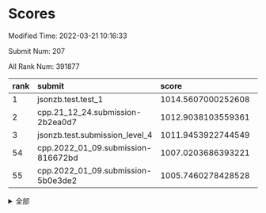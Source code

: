 # Scores

Modified Time: 2022-03-21 10:16:33

Submit Num: 207

All Rank Num: 391877

| rank |               submit               |       score        |       sigma        | pk_num |
| :--- | :--------------------------------- | :----------------- | :----------------- | :----- |
| 1    | jsonzb.test.test_1                 | 1014.5607000252608 | 0.8456228236322471 | 7574   |
| 2    | cpp.21_12_24.submission-2b2ea0d7   | 1012.9038103559361 | 0.7821523309364367 | 7576   |
| 3    | jsonzb.test.submission_level_4     | 1011.9453922744549 | 0.78096492108997   | 7570   |
| 54   | cpp.2022_01_09.submission-816672bd | 1007.0203686393221 | 0.7267914452120486 | 7571   |
| 55   | cpp.2022_01_09.submission-5b0e3de2 | 1005.7460278428528 | 0.7272170116874644 | 7569   |


<details>
<summary>全部</summary>

| rank |                 submit                 |       score        |       sigma        | pk_num |
| :--- | :------------------------------------- | :----------------- | :----------------- | :----- |
| 1    | jsonzb.test.test_1                     | 1014.5607000252608 | 0.8456228236322471 | 7574   |
| 2    | cpp.21_12_24.submission-2b2ea0d7       | 1012.9038103559361 | 0.7821523309364367 | 7576   |
| 3    | jsonzb.test.submission_level_4         | 1011.9453922744549 | 0.78096492108997   | 7570   |
| 4    | gobigger.level_3.submission_level_3_15 | 1011.6215290726209 | 0.7656003763913727 | 7579   |
| 5    | gobigger.level_3.submission_level_3_6  | 1011.5057676415299 | 0.7659810845424457 | 7571   |
| 6    | gobigger.level_3.submission_level_3_26 | 1011.378166075444  | 0.7786918051791628 | 7571   |
| 7    | gobigger.level_3.submission_level_3_2  | 1011.0018917056955 | 0.7576359889004077 | 7577   |
| 8    | gobigger.level_3.submission_level_3_36 | 1010.9993895326074 | 0.7645090819852246 | 7570   |
| 9    | gobigger.level_3.submission_level_3_44 | 1010.911294671112  | 0.7797808332636919 | 7573   |
| 10   | gobigger.level_3.submission_level_3_12 | 1010.8836434151887 | 0.7555974348302432 | 7572   |
| 11   | gobigger.level_3.submission_level_3_45 | 1010.783566326992  | 0.764284555247678  | 7571   |
| 12   | gobigger.level_3.submission_level_3_11 | 1010.7645151914999 | 0.794895427863045  | 7575   |
| 13   | gobigger.level_3.submission_level_3_10 | 1010.7469363505897 | 0.7593150800777745 | 7571   |
| 14   | gobigger.level_3.submission_level_3_3  | 1010.6053972637428 | 0.7633260131665657 | 7574   |
| 15   | gobigger.level_3.submission_level_3_0  | 1010.5714360210626 | 0.765441214781182  | 7576   |
| 16   | gobigger.level_3.submission_level_3_46 | 1010.4917539826466 | 0.7594245282985608 | 7572   |
| 17   | gobigger.level_3.submission_level_3_7  | 1010.4826487727161 | 0.7777551581168521 | 7570   |
| 18   | gobigger.level_3.submission_level_3_31 | 1010.3841203581118 | 0.7541752386856744 | 7573   |
| 19   | gobigger.level_3.submission_level_3_49 | 1010.3822800573364 | 0.7603314002150326 | 7573   |
| 20   | gobigger.level_3.submission_level_3_24 | 1010.3698148587813 | 0.7808454268869475 | 7570   |
| 21   | gobigger.level_3.submission_level_3_14 | 1010.3479385625631 | 0.7554062811148554 | 7573   |
| 22   | gobigger.level_3.submission_level_3_22 | 1010.2773027482099 | 0.7568999602202958 | 7575   |
| 23   | gobigger.level_3.submission_level_3_43 | 1010.2071996467112 | 0.766467455820946  | 7571   |
| 24   | gobigger.level_3.submission_level_3_33 | 1010.1550871003546 | 0.7577295635716772 | 7567   |
| 25   | gobigger.level_3.submission_level_3_35 | 1010.0970052408984 | 0.7459319395996413 | 7564   |
| 26   | gobigger.level_3.submission_level_3_40 | 1010.0627863203264 | 0.7353288277310932 | 7576   |
| 27   | gobigger.level_3.submission_level_3_29 | 1009.9496062627135 | 0.7597048978798262 | 7574   |
| 28   | gobigger.level_3.submission_level_3_47 | 1009.9337577562065 | 0.7513593254884893 | 7570   |
| 29   | gobigger.level_3.submission_level_3_39 | 1009.9197560388386 | 0.762716709977432  | 7571   |
| 30   | gobigger.level_3.submission_level_3_17 | 1009.8639797407151 | 0.7606444372829531 | 7573   |
| 31   | gobigger.level_3.submission_level_3_18 | 1009.8196987400852 | 0.7827959915635083 | 7570   |
| 32   | gobigger.level_3.submission_level_3_21 | 1009.7667008923697 | 0.7563894969775369 | 7574   |
| 33   | gobigger.level_3.submission_level_3_8  | 1009.7479094884785 | 0.7752871288737455 | 7572   |
| 34   | gobigger.level_3.submission_level_3_4  | 1009.7418160345119 | 0.7636238474422948 | 7573   |
| 35   | gobigger.level_3.submission_level_3_34 | 1009.5549645113039 | 0.7582570822928704 | 7575   |
| 36   | gobigger.level_3.submission_level_3_16 | 1009.5130821422376 | 0.764304669768033  | 7569   |
| 37   | gobigger.level_3.submission_level_3_38 | 1009.484075826734  | 0.7440479642277628 | 7574   |
| 38   | gobigger.level_3.submission_level_3_19 | 1009.4833411301144 | 0.7469603677745579 | 7574   |
| 39   | gobigger.level_3.submission_level_3_37 | 1009.4728312180819 | 0.7605049704102659 | 7573   |
| 40   | gobigger.level_3.submission_level_3_5  | 1009.450445974374  | 0.7543916119185002 | 7575   |
| 41   | gobigger.level_3.submission_level_3_27 | 1009.4335547083771 | 0.7474542457087655 | 7571   |
| 42   | gobigger.level_3.submission_level_3_1  | 1009.3301179766904 | 0.7472957994036536 | 7572   |
| 43   | gobigger.level_3.submission_level_3_9  | 1009.2927415042302 | 0.7547598977891269 | 7578   |
| 44   | gobigger.level_3.submission_level_3_42 | 1009.2523711723221 | 0.7538995963226025 | 7570   |
| 45   | gobigger.level_3.submission_level_3_28 | 1009.1801771620603 | 0.7446106692860701 | 7569   |
| 46   | gobigger.level_3.submission_level_3_20 | 1009.177215715175  | 0.7443362219106473 | 7573   |
| 47   | gobigger.level_3.submission_level_3_25 | 1009.1202912211252 | 0.7524165912848289 | 7577   |
| 48   | gobigger.level_3.submission_level_3_41 | 1009.0101203743702 | 0.7516855713906346 | 7572   |
| 49   | gobigger.level_3.submission_level_3_23 | 1008.8759717228369 | 0.7408454137062763 | 7571   |
| 50   | gobigger.level_3.submission_level_3_13 | 1008.8703903493605 | 0.7590523793579431 | 7577   |
| 51   | gobigger.level_3.submission_level_3_32 | 1008.6064904004143 | 0.7474008437483628 | 7575   |
| 52   | gobigger.level_3.submission_level_3_30 | 1008.3634014288868 | 0.7582250861400939 | 7572   |
| 53   | gobigger.level_3.submission_level_3_48 | 1008.0006376417579 | 0.7416480309109276 | 7571   |
| 54   | cpp.2022_01_09.submission-816672bd     | 1007.0203686393221 | 0.7267914452120486 | 7571   |
| 55   | cpp.2022_01_09.submission-5b0e3de2     | 1005.7460278428528 | 0.7272170116874644 | 7569   |
| 56   | gobigger.level_1.submission_level_1_3  | 1004.6441698554116 | 0.733925431896855  | 7575   |
| 57   | gobigger.level_1.submission_level_1_17 | 1004.6224004020237 | 0.7334099939678322 | 7576   |
| 58   | gobigger.level_1.submission_level_1_27 | 1004.5992423946167 | 0.7057605389657943 | 7571   |
| 59   | gobigger.level_1.submission_level_1_21 | 1004.3940120786979 | 0.7298182920556374 | 7572   |
| 60   | gobigger.level_1.submission_level_1_37 | 1004.3054570840383 | 0.7265458341172263 | 7575   |
| 61   | gobigger.level_1.submission_level_1_1  | 1004.1920770751743 | 0.72413605952976   | 7577   |
| 62   | gobigger.level_1.submission_level_1_45 | 1004.1605553571417 | 0.7205439400682052 | 7577   |
| 63   | gobigger.level_1.submission_level_1_8  | 1004.1367316628208 | 0.7178583070435578 | 7570   |
| 64   | gobigger.level_1.submission_level_1_46 | 1004.10829091535   | 0.7207525881598608 | 7570   |
| 65   | gobigger.level_1.submission_level_1_26 | 1004.0988702325285 | 0.7113549476751916 | 7572   |
| 66   | gobigger.level_1.submission_level_1_5  | 1004.0746874337025 | 0.724069231773975  | 7573   |
| 67   | gobigger.level_1.submission_level_1_15 | 1004.0180007563221 | 0.7204206596419707 | 7575   |
| 68   | gobigger.level_1.submission_level_1_18 | 1003.9160750916593 | 0.7180860807883331 | 7567   |
| 69   | gobigger.level_1.submission_level_1_38 | 1003.8444003466972 | 0.7123863961874838 | 7576   |
| 70   | gobigger.level_1.submission_level_1_4  | 1003.8090573290366 | 0.7229696207271021 | 7575   |
| 71   | gobigger.level_1.submission_level_1_20 | 1003.7794943314793 | 0.7187645518759741 | 7566   |
| 72   | gobigger.level_1.submission_level_1_28 | 1003.6431147131614 | 0.7127083259963022 | 7583   |
| 73   | gobigger.level_1.submission_level_1_35 | 1003.5820240406335 | 0.7287744745335615 | 7573   |
| 74   | gobigger.level_1.submission_level_1_2  | 1003.576150262556  | 0.7119566081444098 | 7570   |
| 75   | gobigger.level_1.submission_level_1_13 | 1003.5736807660081 | 0.7106280780114851 | 7565   |
| 76   | gobigger.level_1.submission_level_1_24 | 1003.5733404762051 | 0.7238690707151483 | 7571   |
| 77   | gobigger.level_1.submission_level_1_25 | 1003.5549599951277 | 0.7295300738143379 | 7573   |
| 78   | gobigger.level_1.submission_level_1_49 | 1003.5298929310819 | 0.7121944464338744 | 7570   |
| 79   | gobigger.level_1.submission_level_1_11 | 1003.51749037161   | 0.7235872314941647 | 7571   |
| 80   | gobigger.level_1.submission_level_1_42 | 1003.5124998985926 | 0.7190366145879801 | 7571   |
| 81   | gobigger.level_1.submission_level_1_40 | 1003.4728419060818 | 0.7258423419345686 | 7573   |
| 82   | gobigger.level_1.submission_level_1_29 | 1003.4428758585944 | 0.7212922714295883 | 7572   |
| 83   | gobigger.level_1.submission_level_1_23 | 1003.2896858295509 | 0.7154419855560162 | 7572   |
| 84   | gobigger.level_1.submission_level_1_41 | 1003.1944737241314 | 0.720217660155845  | 7578   |
| 85   | gobigger.level_1.submission_level_1_39 | 1003.1265066115575 | 0.7106678611298806 | 7573   |
| 86   | gobigger.level_1.submission_level_1_19 | 1003.1154899229981 | 0.7066076648054386 | 7572   |
| 87   | gobigger.level_1.submission_level_1_48 | 1003.0806354682217 | 0.7222517850129162 | 7568   |
| 88   | gobigger.level_1.submission_level_1_9  | 1003.0558058041163 | 0.7407074276139517 | 7573   |
| 89   | gobigger.level_1.submission_level_1_33 | 1002.9434733508326 | 0.7095071846896223 | 7574   |
| 90   | gobigger.level_1.submission_level_1_22 | 1002.9429436903126 | 0.7132284549331672 | 7572   |
| 91   | gobigger.level_1.submission_level_1_43 | 1002.9386221658177 | 0.7152688377377099 | 7577   |
| 92   | gobigger.level_1.submission_level_1_36 | 1002.9205924410439 | 0.710361469874702  | 7576   |
| 93   | gobigger.level_1.submission_level_1_16 | 1002.904003985341  | 0.7220139234147698 | 7563   |
| 94   | gobigger.level_1.submission_level_1_30 | 1002.8971971108854 | 0.7112901707453938 | 7573   |
| 95   | gobigger.level_1.submission_level_1_14 | 1002.7439478937936 | 0.7222187488883355 | 7578   |
| 96   | gobigger.level_1.submission_level_1_34 | 1002.5303851056206 | 0.7184370430915495 | 7574   |
| 97   | gobigger.level_1.submission_level_1_7  | 1002.4068625181169 | 0.7086348294203649 | 7569   |
| 98   | gobigger.level_1.submission_level_1_32 | 1002.4037623050596 | 0.7185925230151994 | 7567   |
| 99   | gobigger.level_1.submission_level_1_0  | 1002.3907502288287 | 0.7170579312519085 | 7570   |
| 100  | gobigger.level_1.submission_level_1_10 | 1002.358800270309  | 0.7183020824528454 | 7573   |
| 101  | gobigger.level_1.submission_level_1_31 | 1002.3452313708638 | 0.708528620454402  | 7576   |
| 102  | gobigger.level_1.submission_level_1_44 | 1002.331446952899  | 0.7150010820163911 | 7570   |
| 103  | gobigger.level_1.submission_level_1_47 | 1002.2637030137074 | 0.7153508156392965 | 7575   |
| 104  | gobigger.level_1.submission_level_1_12 | 1002.0010897361261 | 0.7067869312187974 | 7571   |
| 105  | gobigger.level_1.submission_level_1_6  | 1001.9441956621488 | 0.7133369836839383 | 7570   |
| 106  | gobigger.random.submission_random_30   | 997.290592412683   | 0.7207763188319019 | 7576   |
| 107  | gobigger.random.submission_random_7    | 996.9684783751911  | 0.7027182009510026 | 7573   |
| 108  | gobigger.random.submission_random_13   | 996.9340916745723  | 0.7066740239950511 | 7566   |
| 109  | gobigger.random.submission_random_48   | 996.7869073265861  | 0.6964695905486341 | 7578   |
| 110  | gobigger.random.submission_random_3    | 996.772393709323   | 0.7156472596655031 | 7569   |
| 111  | gobigger.random.submission_random_11   | 996.6403020015025  | 0.7149549139773105 | 7573   |
| 112  | gobigger.random.submission_random_34   | 996.6062946964265  | 0.7160698583700142 | 7572   |
| 113  | gobigger.random.submission_random_26   | 996.5689151558156  | 0.7069631239545625 | 7567   |
| 114  | gobigger.random.submission_random_45   | 996.5600603855586  | 0.7108845147682508 | 7566   |
| 115  | gobigger.random.submission_random_41   | 996.5511272126296  | 0.7151254957998435 | 7572   |
| 116  | gobigger.random.submission_random_1    | 996.4077218696353  | 0.7076301408206285 | 7576   |
| 117  | gobigger.random.submission_random_33   | 996.3926508803122  | 0.7138695290718156 | 7573   |
| 118  | gobigger.random.submission_random_28   | 996.3333672208607  | 0.7180371967408204 | 7571   |
| 119  | gobigger.random.submission_random_19   | 996.312193993672   | 0.706129087387447  | 7571   |
| 120  | gobigger.random.submission_random_12   | 996.29890027346    | 0.7040781263345595 | 7571   |
| 121  | gobigger.random.submission_random_37   | 996.2789553504315  | 0.7099505626935879 | 7570   |
| 122  | gobigger.random.submission_random_46   | 996.2673257334662  | 0.7051590166132902 | 7576   |
| 123  | gobigger.random.submission_random_20   | 996.229786440892   | 0.7047415462947643 | 7573   |
| 124  | gobigger.random.submission_random_39   | 996.1826175532069  | 0.725595081050742  | 7573   |
| 125  | gobigger.random.submission_random_22   | 996.1674793620665  | 0.7043603369743738 | 7571   |
| 126  | gobigger.random.submission_random_49   | 996.0912675593326  | 0.7127753342915737 | 7572   |
| 127  | gobigger.random.submission_random_42   | 996.086611300408   | 0.7187950918309819 | 7576   |
| 128  | gobigger.random.submission_random_47   | 995.9370166814078  | 0.7163686124473911 | 7568   |
| 129  | gobigger.random.submission_random_23   | 995.9210384267748  | 0.711712134021157  | 7566   |
| 130  | gobigger.random.submission_random_5    | 995.9039880870055  | 0.7131016119371204 | 7567   |
| 131  | gobigger.random.submission_random_2    | 995.888065486054   | 0.7093917109301654 | 7571   |
| 132  | gobigger.random.submission_random_18   | 995.8562340657129  | 0.7257408066403457 | 7571   |
| 133  | gobigger.random.submission_random_24   | 995.8253223498538  | 0.7072593673304838 | 7570   |
| 134  | gobigger.random.submission_random_43   | 995.821861392269   | 0.7127607932064901 | 7576   |
| 135  | gobigger.random.submission_random_0    | 995.8181885914281  | 0.7107712570163194 | 7573   |
| 136  | gobigger.random.submission_random_8    | 995.8161416685526  | 0.7122961381326283 | 7568   |
| 137  | gobigger.random.submission_random_17   | 995.7556338821724  | 0.7126505687485596 | 7576   |
| 138  | gobigger.random.submission_random_31   | 995.7556259199267  | 0.7086220990439162 | 7576   |
| 139  | gobigger.random.submission_random_16   | 995.7194113024195  | 0.7099213179987183 | 7572   |
| 140  | gobigger.random.submission_random_38   | 995.6627966127633  | 0.6942046187389169 | 7574   |
| 141  | gobigger.random.submission_random_27   | 995.5807782484703  | 0.6864419570882423 | 7573   |
| 142  | gobigger.random.submission_random_44   | 995.5453778278954  | 0.6996971614068243 | 7565   |
| 143  | gobigger.random.submission_random_4    | 995.5423251882662  | 0.7154025506193575 | 7570   |
| 144  | gobigger.random.submission_random_36   | 995.5356198010243  | 0.7222551602096767 | 7574   |
| 145  | gobigger.random.submission_random_35   | 995.521982752483   | 0.7104065564722745 | 7575   |
| 146  | gobigger.random.submission_random_25   | 995.3152284677774  | 0.7241700757992006 | 7571   |
| 147  | gobigger.random.submission_random_9    | 995.249110148109   | 0.7146090126143081 | 7576   |
| 148  | gobigger.random.submission_random_21   | 995.2196086447868  | 0.7088546846366857 | 7574   |
| 149  | gobigger.random.submission_random_6    | 995.1797527903659  | 0.7041799230589055 | 7575   |
| 150  | gobigger.random.submission_random_32   | 995.0544856402773  | 0.712603659918328  | 7570   |
| 151  | gobigger.random.submission_random_15   | 995.0227801353797  | 0.7086477629755826 | 7578   |
| 152  | gobigger.random.submission_random_14   | 994.9405710406651  | 0.7090306591506746 | 7572   |
| 153  | gobigger.random.submission_random_40   | 994.8645155549626  | 0.7203379639563866 | 7573   |
| 154  | gobigger.random.submission_random_10   | 994.6731725449382  | 0.7145009197521898 | 7574   |
| 155  | gobigger.random.submission_random_29   | 994.4617007954841  | 0.747414543331915  | 7566   |
| 156  | gobigger.level_2.submission_level_2_44 | 994.3132478546173  | 0.7356788615433242 | 7584   |
| 157  | gobigger.level_2.submission_level_2_23 | 993.6957510112264  | 0.7412206805523449 | 7567   |
| 158  | gobigger.level_2.submission_level_2_32 | 993.5960895972331  | 0.7180431636801421 | 7577   |
| 159  | gobigger.level_2.submission_level_2_42 | 993.2716444281617  | 0.741146282088974  | 7574   |
| 160  | gobigger.level_2.submission_level_2_5  | 993.1823097031963  | 0.7309883111746989 | 7573   |
| 161  | gobigger.level_2.submission_level_2_0  | 993.1622595982403  | 0.7281530156430339 | 7570   |
| 162  | gobigger.level_2.submission_level_2_18 | 993.1478406702528  | 0.7360165010045429 | 7573   |
| 163  | gobigger.level_2.submission_level_2_20 | 992.8474828935907  | 0.7293968557970647 | 7570   |
| 164  | gobigger.level_2.submission_level_2_8  | 992.7838082868664  | 0.7308601966194755 | 7569   |
| 165  | gobigger.level_2.submission_level_2_37 | 992.5949573457538  | 0.7566231538065369 | 7578   |
| 166  | gobigger.level_2.submission_level_2_49 | 992.5927040164396  | 0.7570756069296226 | 7569   |
| 167  | gobigger.level_2.submission_level_2_33 | 992.581821365682   | 0.7532306385538523 | 7574   |
| 168  | gobigger.level_2.submission_level_2_21 | 992.5778241082089  | 0.7560673194176746 | 7569   |
| 169  | gobigger.level_2.submission_level_2_29 | 992.5660126327431  | 0.7219236309720016 | 7570   |
| 170  | gobigger.level_2.submission_level_2_22 | 992.5178745050267  | 0.7445272246819556 | 7577   |
| 171  | gobigger.level_2.submission_level_2_6  | 992.5112614092544  | 0.7277023593028804 | 7570   |
| 172  | gobigger.level_2.submission_level_2_45 | 992.4389862255242  | 0.7408288842814111 | 7577   |
| 173  | gobigger.level_2.submission_level_2_30 | 992.3770999110883  | 0.7274387974404797 | 7570   |
| 174  | gobigger.level_2.submission_level_2_38 | 992.3263103184361  | 0.7462494019579403 | 7577   |
| 175  | gobigger.level_2.submission_level_2_13 | 992.3248921261753  | 0.7422845335307406 | 7574   |
| 176  | gobigger.level_2.submission_level_2_19 | 992.2935117132562  | 0.7506094987440656 | 7578   |
| 177  | gobigger.level_2.submission_level_2_35 | 992.2451682401377  | 0.7326531429385931 | 7569   |
| 178  | gobigger.level_2.submission_level_2_27 | 992.2361163578192  | 0.7333382440271639 | 7574   |
| 179  | gobigger.level_2.submission_level_2_26 | 992.221072301998   | 0.740771709193616  | 7569   |
| 180  | gobigger.level_2.submission_level_2_43 | 992.121000177888   | 0.739253587317091  | 7574   |
| 181  | gobigger.level_2.submission_level_2_10 | 992.0826608426778  | 0.7322287417013899 | 7575   |
| 182  | gobigger.level_2.submission_level_2_4  | 992.0640353242833  | 0.752397581797208  | 7574   |
| 183  | gobigger.level_2.submission_level_2_11 | 991.9595306373982  | 0.7492557481233993 | 7572   |
| 184  | gobigger.level_2.submission_level_2_24 | 991.9325203941322  | 0.763783991007846  | 7572   |
| 185  | gobigger.level_2.submission_level_2_7  | 991.923146253925   | 0.7447402922418279 | 7575   |
| 186  | gobigger.level_2.submission_level_2_3  | 991.9184083566847  | 0.7469923715408489 | 7571   |
| 187  | gobigger.level_2.submission_level_2_1  | 991.853404958998   | 0.7388033106490314 | 7570   |
| 188  | gobigger.level_2.submission_level_2_40 | 991.8282926918441  | 0.7309542479535702 | 7579   |
| 189  | gobigger.level_2.submission_level_2_16 | 991.7944932147504  | 0.7403372979182378 | 7569   |
| 190  | gobigger.level_2.submission_level_2_12 | 991.6454539929058  | 0.746326431274206  | 7576   |
| 191  | gobigger.level_2.submission_level_2_36 | 991.5612635315448  | 0.7414877518515962 | 7570   |
| 192  | gobigger.level_2.submission_level_2_25 | 991.5607243835229  | 0.7553923835991666 | 7573   |
| 193  | gobigger.level_2.submission_level_2_39 | 991.5176442528705  | 0.7510106561149359 | 7574   |
| 194  | gobigger.level_2.submission_level_2_34 | 991.4683821477347  | 0.7453875545988531 | 7574   |
| 195  | gobigger.level_2.submission_level_2_14 | 991.4101451657767  | 0.751969108686054  | 7581   |
| 196  | gobigger.level_2.submission_level_2_28 | 991.2195780803391  | 0.7507473497450545 | 7574   |
| 197  | gobigger.level_2.submission_level_2_2  | 991.203470071379   | 0.7605595582006701 | 7574   |
| 198  | gobigger.level_2.submission_level_2_17 | 991.1528824231301  | 0.7604462645870105 | 7574   |
| 199  | gobigger.level_2.submission_level_2_46 | 991.0878660063026  | 0.7539155731466765 | 7570   |
| 200  | gobigger.level_2.submission_level_2_47 | 990.988621382164   | 0.7572601953728332 | 7572   |
| 201  | gobigger.level_2.submission_level_2_31 | 990.9475310319908  | 0.7568247122416906 | 7570   |
| 202  | gobigger.level_2.submission_level_2_48 | 990.8892516146016  | 0.7584091548580899 | 7576   |
| 203  | gobigger.level_2.submission_level_2_15 | 990.8019704227779  | 0.7574416400598644 | 7565   |
| 204  | gobigger.level_2.submission_level_2_41 | 990.7599693502673  | 0.7549184964335526 | 7573   |
| 205  | gobigger.level_2.submission_level_2_9  | 990.5575863374128  | 0.772927693353009  | 7577   |
| 206  | gobigger.none.submission_none_0        | 975.1601085601344  | 1.471884966529023  | 7571   |
| 207  | gobigger.none.submission_none_1        | 973.9193969010921  | 1.6408565936258788 | 7573   |

</details>